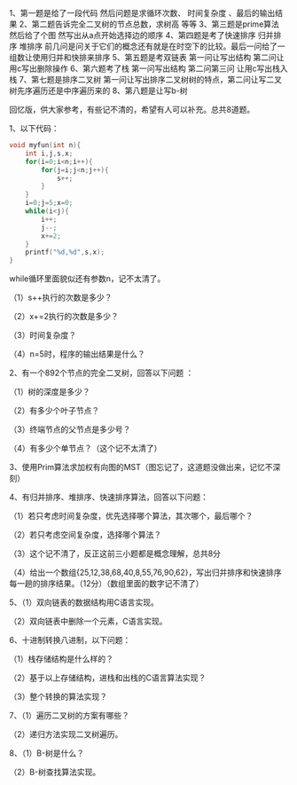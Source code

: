 <!--
 * @Author: zhangkangbin 784908058@qq.com
 * @Date: 2022-08-22 16:31:43
 * @LastEditors: zhangkangbin 784908058@qq.com
 * @LastEditTime: 2022-08-22 17:22:38
 * @FilePath: \C_Study\2022,真题.md
-->

1、第一题是给了一段代码 然后问题是求循环次数、 时间复杂度 、最后的输出结果
2、第二题告诉完全二叉树的节点总数，求树高 等等
3、第三题是prime算法 然后给了个图 然写出从a点开始选择边的顺序
4、第四题是考了快速排序 归并排序 堆排序 前几问是问关于它们的概念还有就是在时空下的比较。最后一问给了一组数让使用归并和快排来排序
5、第五题是考双链表 第一问让写出结构 第二问让用c写出删除操作
6、第六题考了栈 第一问写出结构 第二问第三问 让用c写出栈入栈
7、第七题是排序二叉树 第一问让写出排序二叉树树的特点，第二问让写二叉树先序遍历还是中序遍历来的
8、第八题是让写b-树


回忆版，供大家参考，有些记不清的，希望有人可以补充。总共8道题。

1、以下代码：
```C++
void myfun(int n){
	int i,j,s,x;
	for(i=0;i<n;i++){
		for(j=i;j<n;j++){
			s++;
		}
	}
	i=0;j=5;x=0;
	while(i<j){
		i++;
		j--;
		x+=2;
	}
	printf("%d,%d",s,x);
}
```
while循环里面貌似还有参数n，记不太清了。

（1）s++执行的次数是多少？

（2）x+=2执行的次数是多少？

（3）时间复杂度？

（4）n=5时，程序的输出结果是什么？

2、有一个892个节点的完全二叉树，回答以下问题 ：

（1）树的深度是多少？

（2）有多少个叶子节点？

（3）终端节点的父节点是多少号？

（4）有多少个单节点？（这个记不太清了）

3、使用Prim算法求加权有向图的MST（图忘记了，这道题没做出来，记忆不深刻）

4、有归并排序、堆排序、快速排序算法，回答以下问题：

（1）若只考虑时间复杂度，优先选择哪个算法，其次哪个，最后哪个？

（2）若只考虑空间复杂度，选择哪个算法？

（3）这个记不清了，反正这前三小题都是概念理解，总共8分

（4）给出一个数组{25,12,38,68,40,8,55,76,90,62}，写出归并排序和快速排序每一趟的排序结果。（12分）（数组里面的数字记不清了）

5、（1）双向链表的数据结构用C语言实现。

（2）双向链表中删除一个元素，C语言实现。

6、十进制转换八进制，以下问题：

（1）栈存储结构是什么样的？

（2）基于以上存储结构，进栈和出栈的C语言算法实现？

（3）整个转换的算法实现？

7、（1）遍历二叉树的方案有哪些？

（2）递归方法实现二叉树遍历。

8、（1）B-树是什么？

（2）B-树查找算法实现。

